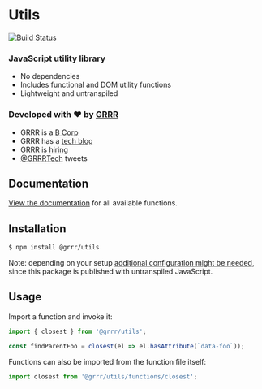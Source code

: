 # Utils

[![Build Status](https://travis-ci.com/grrr-amsterdam/grrr-utils.svg?branch=master)](https://travis-ci.com/grrr-amsterdam/grrr-utils)

### JavaScript utility library

- No dependencies
- Includes functional and DOM utility functions
- Lightweight and untranspiled

### Developed with ❤️ by [GRRR](https://grrr.nl)

- GRRR is a [B Corp](https://grrr.nl/en/b-corp/)
- GRRR has a [tech blog](https://grrr.tech/)
- GRRR is [hiring](https://grrr.nl/en/jobs/)
- [@GRRRTech](https://twitter.com/grrrtech) tweets

## Documentation

[View the documentation](https://github.com/grrr-amsterdam/grrr-utils/tree/master/docs) for all available functions.

## Installation

```sh
$ npm install @grrr/utils
```

Note: depending on your setup [additional configuration might be needed](https://github.com/grrr-amsterdam/grrr-utils/wiki/Usage-with-build-tools), since this package is published with untranspiled JavaScript.

## Usage

Import a function and invoke it:

```js
import { closest } from '@grrr/utils';

const findParentFoo = closest(el => el.hasAttribute(`data-foo`));
```

Functions can also be imported from the function file itself:

```js
import closest from '@grrr/utils/functions/closest';
```
